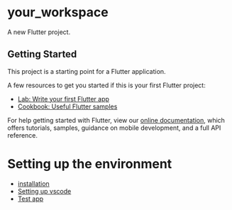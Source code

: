 # your_workspace

A new Flutter project.

## Getting Started

This project is a starting point for a Flutter application.

A few resources to get you started if this is your first Flutter project:

- [Lab: Write your first Flutter app](https://flutter.dev/docs/get-started/codelab)
- [Cookbook: Useful Flutter samples](https://flutter.dev/docs/cookbook)

For help getting started with Flutter, view our
[online documentation](https://flutter.dev/docs), which offers tutorials,
samples, guidance on mobile development, and a full API reference.

# Setting up the environment

- [installation](https://docs.flutter.dev/get-started/install)
- [Setting up vscode](https://docs.flutter.dev/get-started/editor?tab=vscode)
- [Test app](https://docs.flutter.dev/get-started/test-drive?tab=vscode)
